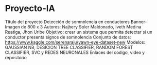 # Proyecto-IA
Título del proyecto  Detección de somnolencia en conductores
Banner- Imagen de 800 x 3
Autores: Najhery Soler Maldonado, Iveth Medina Reatiga, Jhon Uribe
Objetivo:  crear un sistema que permita detectar si un conductor presenta signos de somnolencia
Conjunto de datos: https://www.kaggle.com/serenaraju/yawn-eye-dataset-new
Modelos: GAUSSIAN NB,  DESICION TREE CLASSIFIER, RANDOM FOREST CLASSIFIER,  SVC y REDES NEURONALES
Enlaces del codigo, video y repositorio
